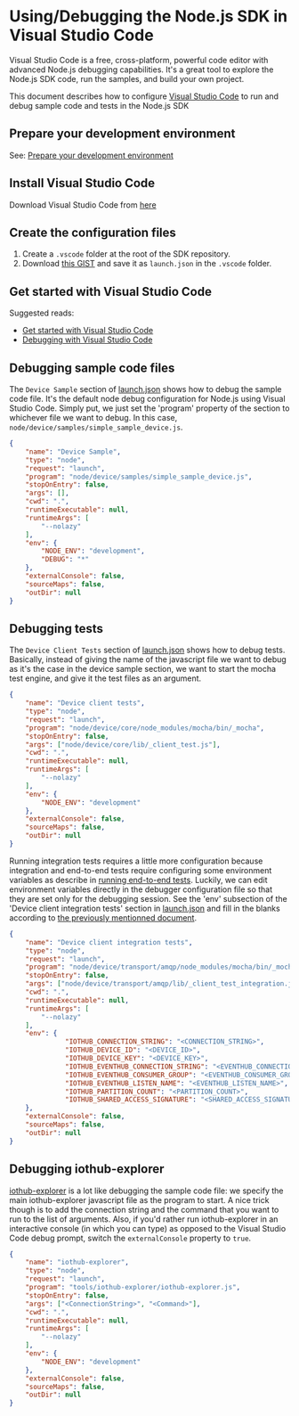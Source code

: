 # Using/Debugging the Node.js SDK in Visual Studio Code

Visual Studio Code is a free, cross-platform, powerful code editor with advanced Node.js debugging capabilities. It's a great tool to explore the Node.js SDK code, run the samples, and build your own project.

This document describes how to configure [Visual Studio Code](http://code.visualstudio.com) to run and debug sample code and tests in the Node.js SDK

## Prepare your development environment
See: [Prepare your development environment](node-devbox-setup.md)

## Install Visual Studio Code
Download Visual Studio Code from [here](http://code.visualstudio.com)

## Create the configuration files
1. Create a `.vscode` folder at the root of the SDK repository.
2. Download [this GIST](https://gist.github.com/pierreca/aef0548d88b37a0f37d8) and save it as `launch.json` in the `.vscode` folder.

## Get started with Visual Studio Code
Suggested reads: 
- [Get started with Visual Studio Code](https://code.visualstudio.com/Docs)
- [Debugging with Visual Studio Code](https://code.visualstudio.com/Docs/editor/debugging)

## Debugging sample code files
The `Device Sample` section of [launch.json](https://gist.github.com/pierreca/aef0548d88b37a0f37d8) shows how to debug the sample code file. It's the default node debug configuration for Node.js using Visual Studio Code.
Simply put, we just set the 'program' property of the section to whichever file we want to debug. In this case, `node/device/samples/simple_sample_device.js`.
```json
{
	"name": "Device Sample",
	"type": "node",
	"request": "launch",
	"program": "node/device/samples/simple_sample_device.js",
	"stopOnEntry": false,
	"args": [],
	"cwd": ".",
	"runtimeExecutable": null,
	"runtimeArgs": [
		"--nolazy"
	],
	"env": {
		"NODE_ENV": "development",
		"DEBUG": "*"
	},
	"externalConsole": false,
	"sourceMaps": false,
	"outDir": null
}
```
## Debugging tests
The `Device Client Tests` section of [launch.json](https://gist.github.com/pierreca/aef0548d88b37a0f37d8) shows how to debug tests.
Basically, instead of giving the name of the javascript file we want to debug as it's the case in the device sample section, we want to start the mocha test engine, and give it the test files as an argument.
```json
{
	"name": "Device client tests",
	"type": "node",
	"request": "launch",
	"program": "node/device/core/node_modules/mocha/bin/_mocha",
	"stopOnEntry": false,
	"args": ["node/device/core/lib/_client_test.js"],
	"cwd": ".",
	"runtimeExecutable": null,
	"runtimeArgs": [
		"--nolazy"
	],
	"env": {
		"NODE_ENV": "development"
	},
	"externalConsole": false,
	"sourceMaps": false,
	"outDir": null
}
```

Running integration tests requires a little more configuration because integration and end-to-end tests require configuring some environment variables as describe in [running end-to-end tests](https://github.com/Azure/azure-iot-sdk-c/blob/master/doc/run_end_to_end_tests.md).
Luckily, we can edit environment variables directly in the debugger configuration file so that they are set only for the debugging session.
See the 'env' subsection of the 'Device client integration tests' section in [launch.json](https://gist.github.com/pierreca/aef0548d88b37a0f37d8) and fill in the blanks according to [the previously mentionned document](https://github.com/Azure/azure-iot-sdk-c/blob/master/doc/run_end_to_end_tests.md).
```json
{
	"name": "Device client integration tests",
	"type": "node",
	"request": "launch",
	"program": "node/device/transport/amqp/node_modules/mocha/bin/_mocha",
	"stopOnEntry": false,
	"args": ["node/device/transport/amqp/lib/_client_test_integration.js"],
	"cwd": ".",
	"runtimeExecutable": null,
	"runtimeArgs": [
		"--nolazy"
	],
	"env": {
              "IOTHUB_CONNECTION_STRING": "<CONNECTION_STRING>",
              "IOTHUB_DEVICE_ID": "<DEVICE_ID>",
              "IOTHUB_DEVICE_KEY": "<DEVICE_KEY>",
              "IOTHUB_EVENTHUB_CONNECTION_STRING": "<EVENTHUB_CONNECTION_STRING>",
              "IOTHUB_EVENTHUB_CONSUMER_GROUP": "<EVENTHUB_CONSUMER_GROUP>",
              "IOTHUB_EVENTHUB_LISTEN_NAME": "<EVENTHUB_LISTEN_NAME>",
              "IOTHUB_PARTITION_COUNT": "<PARTITION_COUNT>",
              "IOTHUB_SHARED_ACCESS_SIGNATURE": "<SHARED_ACCESS_SIGNATURE>"
	},
	"externalConsole": false,
	"sourceMaps": false,
	"outDir": null
}
```

## Debugging iothub-explorer
[iothub-explorer](https://github.com/azure/iothub-explorer/tree/master) is a lot like debugging the sample code file: we specify the main iothub-explorer javascript file as the program to start.
A nice trick though is to add the connection string and the command that you want to run to the list of arguments. Also, if you'd rather run iothub-explorer in an interactive console (in which you can type) as opposed to the Visual Studio Code debug prompt, switch the `externalConsole` property to `true`.
```json
{
	"name": "iothub-explorer",
	"type": "node",
	"request": "launch",
	"program": "tools/iothub-explorer/iothub-explorer.js",
	"stopOnEntry": false,
	"args": ["<ConnectionString>", "<Command>"],
	"cwd": ".",
	"runtimeExecutable": null,
	"runtimeArgs": [
		"--nolazy"
	],
	"env": {
		"NODE_ENV": "development"
	},
	"externalConsole": false,
	"sourceMaps": false,
	"outDir": null
}
```
